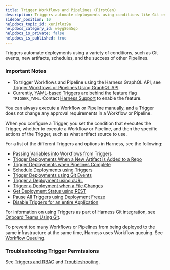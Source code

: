 ```yaml
---
title: Trigger Workflows and Pipelines (FirstGen)
description: Triggers automate deployments using conditions like Git events, new artifacts, schedules, or the success of other Pipelines.
sidebar_position: 10
helpdocs_topic_id: xerirloz9a
helpdocs_category_id: weyg86m5qp
helpdocs_is_private: false
helpdocs_is_published: true
---
```


Triggers automate deployments using a variety of conditions, such as Git events, new artifacts, schedules, and the success of other Pipelines.

### Important Notes

* To trigger Workflows and Pipeline using the Harness GraphQL API, see [Trigger Workflows or Pipelines Using GraphQL API](../../../firstgen-platform/techref-category/api/trigger-workflow-or-a-pipeline-using-api.md).
* Currently, [YAML-based Triggers](../../../firstgen-platform/techref-category/configuration-as-code-yaml/harness-yaml-code-reference.md#triggers) are behind the feature flag `TRIGGER_YAML`. Contact [Harness Support](mailto:support@harness.io) to enable the feature.


You can always execute a Workflow or Pipeline manually, and a Trigger does not change any approval requirements in a Workflow or Pipeline.

When you configure a Trigger, you set the condition that executes the Trigger, whether to execute a Workflow or Pipeline, and then the specific actions of the Trigger, such as what artifact source to use.

For a list of the different Triggers and options in Harness, see the following:

* [Passing Variables into Workflows from Triggers](../expressions/passing-variable-into-workflows.md)
* [Trigger Deployments When a New Artifact is Added to a Repo](trigger-a-deployment-on-new-artifact.md)
* [Trigger Deployments when Pipelines Complete](trigger-a-deployment-on-pipeline-completion.md)
* [Schedule Deployments using Triggers](trigger-a-deployment-on-a-time-schedule.md)
* [Trigger Deployments using Git Events](trigger-a-deployment-on-git-event.md)
* [Trigger a Deployment using cURL](trigger-a-deployment-using-c-url.md)
* [Trigger a Deployment when a File Changes](trigger-a-deployment-when-a-file-changes.md)
* [Get Deployment Status using REST](get-deployment-status-using-rest.md)
* [Pause All Triggers using Deployment Freeze](freeze-triggers.md)
* [Disable Triggers for an entire Application](disable-triggers-for-an-entire-application.md)

For information on using Triggers as part of Harness Git integration, see [Onboard Teams Using Git](../../harness-git-based/onboard-teams-using-git-ops.md).

To prevent too many Workflows or Pipelines from being deployed to the same infrastructure at the same time, Harness uses Workflow queuing. See [Workflow Queuing](../workflows/workflow-queuing.md).

### Troubleshooting Trigger Permissions

See [Triggers and RBAC](../../concepts-cd/deployment-types/triggers-and-rbac.md) and [Troubleshooting](../../../firstgen-troubleshooting/troubleshooting-harness.md).